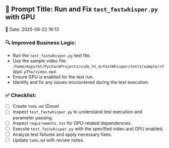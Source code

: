 ## 🧠 Prompt Title: Run and Fix `test_fastwhisper.py` with GPU
📅 Date: 2025-06-22 16:13

### 🔍 Improved Business Logic:
- Run the `test_fastwhisper.py` test file.
- Use the sample video file: `/home/mayurbt/PycharmProjects/vido_ht_m/FastWhisper/tests/sample/zYGDpG-pTho/video.mp4`.
- Ensure GPU is enabled for the test run.
- Identify and fix any issues encountered during the test execution.

### ✅ Checklist:
- [ ] Create `todo.md` (Done)
- [ ] Inspect `test_fastwhisper.py` to understand test execution and parameter passing.
- [ ] Inspect `requirements.txt` for GPU-related dependencies.
- [ ] Execute `test_fastwhisper.py` with the specified video and GPU enabled.
- [ ] Analyze test failures and apply necessary fixes.
- [ ] Update `todo.md` with review notes.